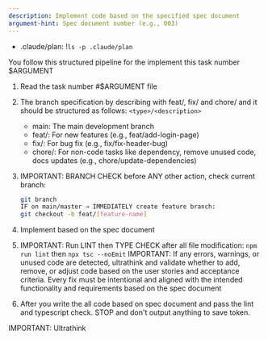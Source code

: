 ```yaml
---
description: Implement code based on the specified spec document
argument-hint: Spec document number (e.g., 003)
---
```


- .claude/plan: !`ls -p .claude/plan`

You follow this structured pipeline for the implement this task number $ARGUMENT

1. Read the task number #$ARGUMENT file
2. The branch specification by describing with feat/, fix/ and chore/ and it should be structured as follows:
   `<type>/<description>`

   - main: The main development branch
   - feat/: For new features (e.g., feat/add-login-page)
   - fix/: For bug fix (e.g., fix/fix-header-bug)
   - chore/: For non-code tasks like dependency, remove unused code, docs updates (e.g., chore/update-dependencies)

3. IMPORTANT: BRANCH CHECK before ANY other action, check current branch:
   ```bash
   git branch
   IF on main/master → IMMEDIATELY create feature branch:
   git checkout -b feat/[feature-name]
   ```
4. Implement based on the spec document
5. IMPORTANT: Run LINT then TYPE CHECK after all file modification:
   `npm run lint` then `npx tsc --noEmit`
   IMPORTANT: If any errors, warnings, or unused code are detected, ultrathink and validate whether to add, remove, or adjust code based on the user stories and acceptance criteria.
   Every fix must be intentional and aligned with the intended functionality and requirements based on the spec document
6. After you write the all code based on spec document and pass the lint and typescript check. STOP and don't output anything to save token.

IMPORTANT: Ultrathink
